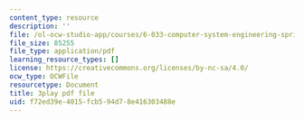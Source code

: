 ```yaml
---
content_type: resource
description: ''
file: /ol-ocw-studio-app/courses/6-033-computer-system-engineering-spring-2018/f72ed39e4015fcb594d78e416303488e_r2_-2KW76ec.pdf
file_size: 85255
file_type: application/pdf
learning_resource_types: []
license: https://creativecommons.org/licenses/by-nc-sa/4.0/
ocw_type: OCWFile
resourcetype: Document
title: 3play pdf file
uid: f72ed39e-4015-fcb5-94d7-8e416303488e
---
```

